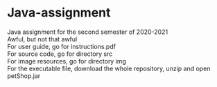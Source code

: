 # Java-assignment
Java assignment for the second semester of 2020-2021  
Awful, but not that awful  
For user guide, go for instructions.pdf  
For source code, go for directory src  
For image resources, go for directory img  
For the executable file, download the whole repository, unzip and open petShop.jar  
